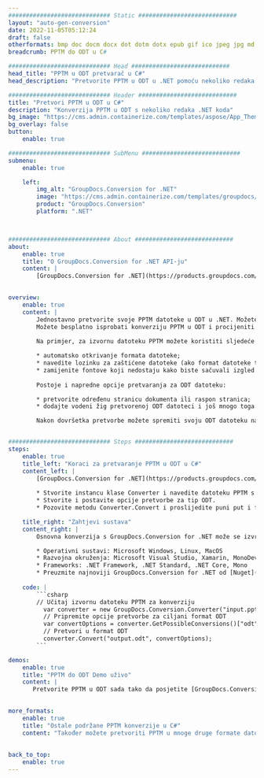 ```yaml
---
############################# Static ############################
layout: "auto-gen-conversion"
date: 2022-11-05T05:12:24
draft: false
otherformats: bmp doc docm docx dot dotm dotx epub gif ico jpeg jpg md odt ott pdf png psd rtf tex tif tiff txt xps
breadcrumb: PPTM do ODT u C#

############################# Head ############################
head_title: "PPTM u ODT pretvarač u C#"
head_description: "Pretvorite PPTM u ODT u .NET pomoću nekoliko redaka koda. Koristite GroupDocs Document Conversion API za pretvaranje preko 160 formata datoteka."

############################# Header ############################
title: "Pretvori PPTM u ODT u C#"
description: "Konverzija PPTM u ODT s nekoliko redaka .NET koda"
bg_image: "https://cms.admin.containerize.com/templates/aspose/App_Themes/V3/images/bg/header1.png"
bg_overlay: false
button:
    enable: true

############################# SubMenu ############################
submenu:
    enable: true

    left:
        img_alt: "GroupDocs.Conversion for .NET"
        image: "https://cms.admin.containerize.com/templates/groupdocs/images/product-logos/90x90-noborder/groupdocs-conversion-net.png"
        product: "GroupDocs.Conversion"
        platform: ".NET"



############################# About ############################
about:
    enable: true
    title: "O GroupDocs.Conversion for .NET API-ju"
    content: |
        [GroupDocs.Conversion for .NET](https://products.groupdocs.com/conversion/net/) može se koristiti za pretvaranje Microsoft Worda, Excela, PowerPointa, PDF-a, Visio i drugih formata. GroupDocs.Conversion je samostalni API koji je prikladan za pozadinske i interne sustave gdje su potrebne visoke performanse. Ne ovisi o softveru poput Microsofta ili Open Officea.
    

overview:
    enable: true
    content: |
        Jednostavno pretvorite svoje PPTM datoteke u ODT u .NET. Možete koristiti samo nekoliko C# linija koda na bilo kojoj platformi po vašem izboru kao što su - Windows, Linux, macOS.
        Možete besplatno isprobati konverziju PPTM u ODT i procijeniti kvalitetu rezultata konverzije. Uz jednostavne scenarije konverzije datoteka, možete isprobati naprednije opcije za učitavanje izvorne PPTM datoteke i za spremanje izlaznog ODT rezultata. 
        
        Na primjer, za izvornu datoteku PPTM možete koristiti sljedeće opcije učitavanja:

        * automatsko otkrivanje formata datoteke;
        * navedite lozinku za zaštićene datoteke (ako format datoteke to podržava);
        * zamijenite fontove koji nedostaju kako biste sačuvali izgled dokumenta.
        
        Postoje i napredne opcije pretvaranja za ODT datoteku:

        * pretvorite određenu stranicu dokumenta ili raspon stranica;
        * dodajte vodeni žig pretvorenoj ODT datoteci i još mnogo toga.

        Nakon dovršetka pretvorbe možete spremiti svoju ODT datoteku na lokalnu stazu datoteke ili bilo koju pohranu treće strane kao što su FTP, Amazon S3, Google Drive, Dropbox itd. Imajte na umu - da pretvorite PPTM u {{ TO}} nema potrebe za instaliranjem bilo kakvog dodatnog softvera - poput MS Officea, Open Officea, Adobe Acrobat Readera itd.


############################# Steps ############################
steps:
    enable: true
    title_left: "Koraci za pretvaranje PPTM u ODT u C#"
    content_left: |
        [GroupDocs.Conversion for .NET](https://products.groupdocs.com/conversion/net/) programerima olakšava pretvaranje PPTM datoteke u ODT s nekoliko redaka koda.
        
        * Stvorite instancu klase Converter i navedite datoteku PPTM s punim putem
        * Stvorite i postavite opcije pretvorbe za tip ODT.
        * Pozovite metodu Converter.Convert i proslijedite puni put i format (ODT) kao parametar

    title_right: "Zahtjevi sustava"
    content_right: |
        Osnovna konverzija s GroupDocs.Conversion for .NET može se izvršiti u samo nekoliko jednostavnih koraka. Naši API-ji podržani su na svim glavnim platformama i operativnim sustavima. Prije izvršavanja koda u nastavku, provjerite imate li sljedeće preduvjete instalirane na vašem sustavu.

        * Operativni sustavi: Microsoft Windows, Linux, MacOS
        * Razvojna okruženja: Microsoft Visual Studio, Xamarin, MonoDevelop
        * Frameworks: .NET Framework, .NET Standard, .NET Core, Mono
        * Preuzmite najnoviji GroupDocs.Conversion for .NET od [Nuget](https://www.nuget.org/packages/groupdocs.conversion)
         
    code: |
        ```csharp    
        // Učitaj izvornu datoteku PPTM za konverziju
          var converter = new GroupDocs.Conversion.Converter("input.pptm");
          // Pripremite opcije pretvorbe za ciljani format ODT
          var convertOptions = converter.GetPossibleConversions()["odt"].ConvertOptions;
          // Pretvori u format ODT
          converter.Convert("output.odt", convertOptions);
        ```

demos:
    enable: true
    title: "PPTM do ODT Demo uživo"
    content: |
       Pretvorite PPTM u ODT sada tako da posjetite [GroupDocs.Conversion App](https://products.groupdocs.app/conversion/family) web mjesto. Online demo ima sljedeće prednosti
          

more_formats:
    enable: true
    title: "Ostale podržane PPTM konverzije u C#"
    content: "Također možete pretvoriti PPTM u mnoge druge formate datoteka. Pogledajte popis u nastavku."
       
       
back_to_top:
    enable: true
---
```

